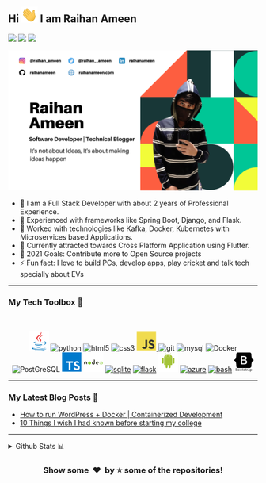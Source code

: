## Hi <img src="https://raw.githubusercontent.com/ABSphreak/ABSphreak/master/gifs/Hi.gif" width="33px"> I am Raihan Ameen
[<img height="30" src="https://img.shields.io/badge/twitter-%231DA1F2.svg?&style=for-the-badge&logo=twitter&logoColor=white" />][twitter]
[<img height="30" src="https://img.shields.io/badge/linkedin-blue.svg?&style=for-the-badge&logo=linkedin&logoColor=white" />][LinkedIn]
[<img height="30"  src="https://img.shields.io/badge/Instagram-%23E4405F.svg?style=for-the-badge&logo=Instagram&logoColor=white"/>][Instagram]

![alt text](https://github.com/raihanameen/raihanameen/blob/main/banner.png)


* 🔭 I am a Full Stack Developer with about 2 years of Professional Experience.
* 🌱 Experienced with frameworks like Spring Boot, Django, and Flask.
* 👯 Worked with technologies like Kafka, Docker, Kubernetes with Microservices based Applications.
* 💜 Currently attracted towards Cross Platform Application using Flutter.
* 🥅 2021 Goals: Contribute more to Open Source projects
* ⚡ Fun fact: I love to build PCs, develop apps, play cricket and talk tech specially about EVs

---

### My Tech Toolbox 🧰
<br>
<p align="center">
  <a href="https://www.java.com" target="_blank"><img src="https://raw.githubusercontent.com/devicons/devicon/master/icons/java/java-original.svg" alt="java" width="40" height="40" /></a>
  <img src="https://cdn3.iconfinder.com/data/icons/logos-and-brands-adobe/512/267_Python-512.png" alt="python" width="40" height="40"/> 
  <img src="https://upload.wikimedia.org/wikipedia/commons/thumb/6/61/HTML5_logo_and_wordmark.svg/512px-HTML5_logo_and_wordmark.svg.png" alt="html5" height="40"/> 
  <img src="https://upload.wikimedia.org/wikipedia/commons/thumb/d/d5/CSS3_logo_and_wordmark.svg/1200px-CSS3_logo_and_wordmark.svg.png" alt="css3" height="40"/> 
    <a href="https://developer.mozilla.org/en-US/docs/Web/JavaScript" target="_blank"><img src="https://raw.githubusercontent.com/devicons/devicon/master/icons/javascript/javascript-original.svg" alt="javascript" width="40" height="40" /> </a>
<img src="https://www.vectorlogo.zone/logos/git-scm/git-scm-icon.svg" alt="git" width="40" height="40"/> 
  <img src="https://i.pinimg.com/originals/50/f1/58/50f1582a95bdac10f1c3fa295c8b947b.png" alt="mysql" width="40" height="40"/>
  <img src="https://cdn3.iconfinder.com/data/icons/logos-and-brands-adobe/512/97_Docker-512.png" alt="Docker" width="40" height="40"/>
  <img src="https://upload.wikimedia.org/wikipedia/commons/2/29/Postgresql_elephant.svg" alt="PostGreSQL" width="40" height="40"/>
  <a href="https://www.typescriptlang.org/" target="_blank"><img src="https://raw.githubusercontent.com/devicons/devicon/master/icons/typescript/typescript-original.svg" alt="typescript" width="40" height="40" /></a>  
  <a href="https://nodejs.org" target="_blank"><img src="https://raw.githubusercontent.com/devicons/devicon/master/icons/nodejs/nodejs-original-wordmark.svg" alt="nodejs" width="40" height="40" /></a>
  <a href="https://www.sqlite.org/" target="_blank"><img src="https://www.vectorlogo.zone/logos/sqlite/sqlite-icon.svg" alt="sqlite" width="40" height="40" /></a>
  <a href="https://flask.palletsprojects.com/" target="_blank"><img src="https://www.vectorlogo.zone/logos/pocoo_flask/pocoo_flask-icon.svg" alt="flask" width="40" height="40" /></a>
  <a href="https://developer.android.com" target="_blank"><img src="https://raw.githubusercontent.com/devicons/devicon/master/icons/android/android-original-wordmark.svg" alt="android" width="40" height="40" /></a>
  <a href="https://azure.microsoft.com/en-in/" target="_blank"><img src="https://www.vectorlogo.zone/logos/microsoft_azure/microsoft_azure-icon.svg" alt="azure" width="40" height="40" /></a>
  <a href="https://www.gnu.org/software/bash/" target="_blank"><img src="https://www.vectorlogo.zone/logos/gnu_bash/gnu_bash-icon.svg" alt="bash" width="40" height="40" /></a>
  <a href="https://getbootstrap.com" target="_blank"><img src="https://raw.githubusercontent.com/devicons/devicon/master/icons/bootstrap/bootstrap-plain-wordmark.svg" alt="bootstrap" width="40" height="40" /></a>
</p>

--- 


### My Latest Blog Posts 🌱
<!-- BLOG-POST-LIST:START -->
- [How to run WordPress + Docker | Containerized Development](https://raihanameen.hashnode.dev/how-to-run-wordpress-docker-or-containerized-development)
- [10 Things I wish I had known before starting my college](https://raihanameen.hashnode.dev/10-things-i-wish-i-had-known-before-starting-my-college)
<!-- BLOG-POST-LIST:END -->

---

<details>
  <summary><solid>Github Stats 📊</solid></summary>
    <br>
    <p> <img src="https://profile-counter.glitch.me/{raihanameen}/count.svg" alt="Visitor Count"/>
    <br>
    <p> <img src="https://github-readme-stats.vercel.app/api?username=raihanameen&show_icons=true&theme=gotham" alt="Raihan Ameen | Stats" />
</details>

[twitter]: https://twitter.com/raihan__ameen
[Hashnode]: https://raihanameen.hashnode.dev
[gmail]: https://raihanameen7@gmail.com
[linkedin]: https://www.linkedin.com/in/raihanameen/
[Medium]: https://medium.com/@raihanameen
[Facebook]: https://www.facebook.com/raihanameen9
[Instagram]: http://www.instagram.com/raihan_ameen

<h3 align="center">Show some &nbsp;❤️&nbsp; by ⭐️ some of the repositories!</h3>
